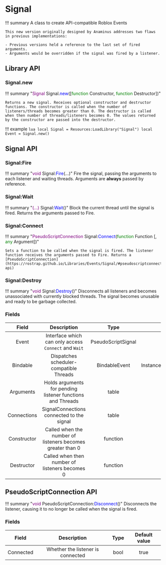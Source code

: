 # Signal

!!! summary
	A class to create API-compatible Roblox Events

	This new version originally designed by Anaminus addresses two flaws in previous implementations:

	- Previous versions held a reference to the last set of fired arguments.
	- Arguments would be overridden if the signal was fired by a listener.

## Library API

### Signal.new

!!! summary "<span style="color:purple;">Signal</span> Signal.<span style="color:blue;">new</span>([<span style="color:green;">function</span> Constructor, <span style="color:green;">function</span> Destructor])"

	Returns a new signal. Receives optional constructor and destructor functions. The constructor is called when the number of listeners/threads becomes greater than 0. The destructor is called when then number of threads/listeners becomes 0. The values returned by the constructor are passed into the destructor.

!!! example
	```lua
	local Signal = Resources:LoadLibrary("Signal")
	local Event = Signal.new()
	```

## Signal API

### Signal:Fire

!!! summary "<span style="color:purple;">void</span> Signal:<span style="color:blue;">Fire</span>(...)"
	Fire the signal, passing the arguments to each listener and waiting	threads. Arguments are **always** passed by reference.

### Signal:Wait

!!! summary "<span style="color:purple;">(...)</span> Signal:<span style="color:blue;">Wait</span>()"
	Block the current thread until the signal is fired. Returns the arguments passed to Fire.

### Signal:Connect

!!! summary "<span style="color:purple;">PseudoScriptConnection</span> Signal:<span style="color:blue;">Connect</span>(<span style="color:green;">function</span> Function [, <span style="color:green;">any</span> Argument])"

	Sets a function to be called when the signal is fired. The listener function receives the arguments passed to Fire. Returns a [PseudoScriptConnection](https://rostrap.github.io/Libraries/Events/Signal/#pseudoscriptconnection-api)

### Signal:Destroy

!!! summary "<span style="color:purple;">void</span> Signal:<span style="color:blue;">Destroy</span>()"
	Disconnects all listeners and becomes unassociated with currently blocked threads. The signal becomes unusable and ready to be garbage collected.

### Fields
|Field|Description|Type|Default value|
|:-:|:-:|:-:|:-:|
|Event|Interface which can only access `Connect` and `Wait`|PseudoScriptSignal|N / A|
|Bindable|Dispatches scheduler-compatible Threads|BindableEvent|Instance.new("BindableEvent")|
|Arguments|Holds arguments for pending listener functions and Threads|table|\{ \}|
|Connections|SignalConnections connected to the signal|table|\{ \}|
|Constructor|Called when the number of listeners becomes greater than 0|function|nil|
|Destructor|Called when then number of listeners becomes 0|function|nil|


## PseudoScriptConnection API

!!! summary "<span style="color:purple;">void</span> PseudoScriptConnection:<span style="color:blue;">Disconnect</span>()"
	Disconnects the listener, causing it to no longer be called when the signal is fired.

### Fields
|Field|Description|Type|Default value|
|:-:|:-:|:-:|:-:|
|Connected|Whether the listener is connected|bool|true|
